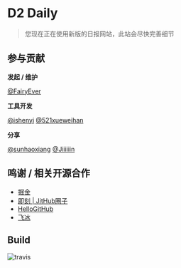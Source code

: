 # D2 Daily

> 您现在正在使用新版的日报网站，此站会尽快完善细节

## 参与贡献

**发起 / 维护**

[@FairyEver](https://github.com/FairyEver)

**工具开发**

[@ishenyi](https://github.com/ishenyi) [@521xueweihan](https://github.com/521xueweihan)

**分享**

[@sunhaoxiang](https://github.com/sunhaoxiang) [@Jiiiiiin](https://github.com/Jiiiiiin)

## 鸣谢 / 相关开源合作

* [掘金](https://juejin.im)
* [即刻 | JitHub圈子](https://m.okjike.com/topics/55e02198dcef9f0e00d7b3c3)
* [HelloGitHub](https://github.com/521xueweihan/HelloGitHub)
* [飞冰](https://github.com/alibaba/ice/)

## Build

<img src="https://www.travis-ci.org/d2-projects/d2-daily.svg?branch=master" alt="travis">